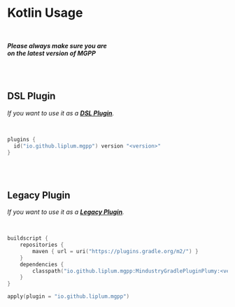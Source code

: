 
# Kotlin Usage

<br>

***Please always make sure you are*** <br>
***on the latest version of MGPP***

<br>
<br>

## DSL Plugin

*If you want to use it as a **[DSL Plugin]**.*

<br>

```kotlin
plugins {
  id("io.github.liplum.mgpp") version "<version>"
}
```

<br>
<br>

## Legacy Plugin

*If you want to use it as a **[Legacy Plugin]**.*

<br>

```kotlin
buildscript {
    repositories {
        maven { url = uri("https://plugins.gradle.org/m2/") }
    }
    dependencies {
        classpath("io.github.liplum.mgpp:MindustryGradlePluginPlumy:<version>")
    }
}

apply(plugin = "io.github.liplum.mgpp")
```

<br>


<!----------------------------------------------------------------------------->

[Legacy Plugin]: https://docs.gradle.org/current/userguide/plugins.html#sec:old_plugin_application
[DSL Plugin]: https://docs.gradle.org/current/userguide/plugins.html#sec:plugins_block

